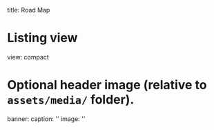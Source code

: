 title: Road Map

# Listing view
view: compact

# Optional header image (relative to `assets/media/` folder).
banner:
  caption: ''
  image: ''
